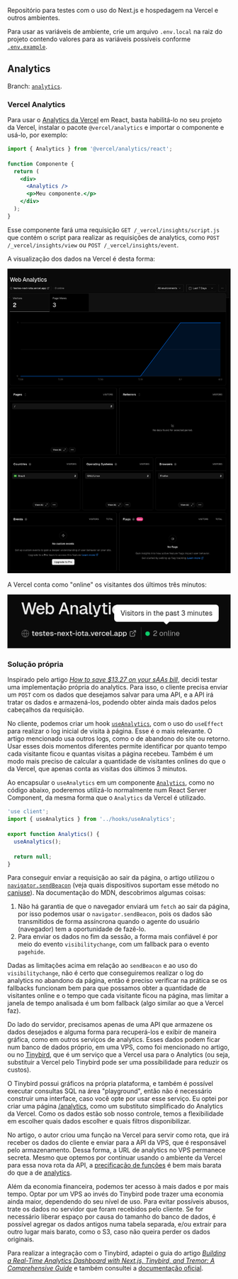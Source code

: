 Repositório para testes com o uso do Next.js e hospedagem na Vercel e outros ambientes.

Para usar as variáveis de ambiente, crie um arquivo `.env.local` na raiz do projeto contendo valores para as variáveis possíveis conforme [`.env.example`](.env.example).

## Analytics

Branch: [`analytics`](https://github.com/Rafatcb/testes-next/tree/analytics).

### Vercel Analytics

Para usar o [Analytics da Vercel](https://vercel.com/docs/analytics) em React, basta habilitá-lo no seu projeto da Vercel, instalar o pacote `@vercel/analytics` e importar o componente e usá-lo, por exemplo:

```jsx
import { Analytics } from '@vercel/analytics/react';

function Componente {
  return (
    <div>
      <Analytics />
      <p>Meu componente.</p>
    </div>
  );
}
```

Esse componente fará uma requisição `GET /_vercel/insights/script.js` que contém o script para realizar as requisições de analytics, como `POST /_vercel/insights/view` ou `POST /_vercel/insights/event`.

A visualização dos dados na Vercel é desta forma:

![Gráfico para quantidade de visitantes únicos por dia e para visualizações de páginas por dia. Tabelas para as páginas visitadas, referrers, países, sistemas operacionais, navegadores, eventos e flags.](./public/vercel-analytics.png)

A Vercel conta como "online" os visitantes dos últimos três minutos:

![Tooltip "Visitors in the past 3 minutes"](./public/vercel-online-count.png)

### Solução própria

Inspirado pelo artigo [_How to save $13.27 on your sAAs bill_](https://dgerrells.com/blog/how-to-save-13-27-on-your-saas-bill), decidi testar uma implementação própria do analytics. Para isso, o cliente precisa enviar um `POST` com os dados que desejamos salvar para uma API, e a API irá tratar os dados e armazená-los, podendo obter ainda mais dados pelos cabeçalhos da requisição.

No cliente, podemos criar um hook [`useAnalytics`](./app/hooks/useAnalytics.tsx), com o uso do `useEffect` para realizar o log inicial de visita à página. Esse é o mais relevante. O artigo mencionado usa outros logs, como o de abandono do site ou retorno. Usar esses dois momentos diferentes permite identificar por quanto tempo cada visitante ficou e quantas visitas a página recebeu. Também é um modo mais preciso de calcular a quantidade de visitantes onlines do que o da Vercel, que apenas conta as visitas dos últimos 3 minutos.

Ao encapsular o `useAnalytics` em um componente [`Analytics`](./app/components/Analytics.tsx), como no código abaixo, poderemos utilizá-lo normalmente num React Server Component, da mesma forma que o `Analytics` da Vercel é utilizado.

```jsx
'use client';
import { useAnalytics } from '../hooks/useAnalytics';

export function Analytics() {
  useAnalytics();

  return null;
}
```

Para conseguir enviar a requisição ao sair da página, o artigo utilizou o [`navigator.sendBeacon`](https://developer.mozilla.org/en-US/docs/Web/API/Navigator/sendBeacon) (veja quais dispositivos suportam esse método no [caniuse](https://developer.mozilla.org/en-US/docs/Web/API/Navigator/sendBeacon)). Na documentação do MDN, descobrimos algumas coisas:

1. Não há garantia de que o navegador enviará um `fetch` ao sair da página, por isso podemos usar o `navigator.sendBeacon`, pois os dados são transmitidos de forma assíncrona quando o agente do usuário (navegador) tem a oportunidade de fazê-lo.
2. Para enviar os dados no fim da sessão, a forma mais confiável é por meio do evento `visibilitychange`, com um fallback para o evento `pagehide`.

Dadas as limitações acima em relação ao `sendBeacon` e ao uso do `visibilitychange`, não é certo que conseguiremos realizar o log do analytics no abandono da página, então é preciso verificar na prática se os fallbacks funcionam bem para que possamos obter a quantidade de visitantes online e o tempo que cada visitante ficou na página, mas limitar a janela de tempo analisada é um bom fallback (algo similar ao que a Vercel faz).

Do lado do servidor, precisamos apenas de uma API que armazene os dados desejados e alguma forma para recuperá-los e exibir de maneira gráfica, como em outros serviços de analytics. Esses dados podem ficar num banco de dados próprio, em uma VPS, como foi mencionado no artigo, ou no [Tinybird](https://tinybird.co), que é um serviço que a Vercel usa para o Analytics (ou seja, substituir a Vercel pelo Tinybird pode ser uma possibilidade para reduzir os custos).

O Tinybird possui gráficos na própria plataforma, e também é possível executar consultas SQL na área "playground", então não é necessário construir uma interface, caso você opte por usar esse serviço. Eu optei por criar uma página [/analytics](./app/analytics/page.tsx), como um substituto simplificado do Analytics da Vercel. Como os dados estão sob nosso controle, temos a flexibilidade em escolher quais dados escolher e quais filtros disponibilizar.

No artigo, o autor criou uma função na Vercel para servir como rota, que irá receber os dados do cliente e enviar para a API da VPS, que é responsável pelo armazenamento. Dessa forma, a URL de analytics no VPS permanece secreta. Mesmo que optemos por continuar usando o ambiente da Vercel para essa nova rota da API, a [precificação de funções](https://vercel.com/docs/functions/usage-and-pricing) é bem mais barata do que a de [analytics](https://vercel.com/docs/analytics/limits-and-pricing).

Além da economia financeira, podemos ter acesso à mais dados e por mais tempo. Optar por um VPS ao invés do Tinybird pode trazer uma economia ainda maior, dependendo do seu nível de uso. Para evitar possíveis abusos, trate os dados no servidor que foram recebidos pelo cliente. Se for necessário liberar espaço por causa do tamanho do banco de dados, é possível agregar os dados antigos numa tabela separada, e/ou extrair para outro lugar mais barato, como o S3, caso não queira perder os dados originais.

Para realizar a integração com o Tinybird, adaptei o guia do artigo [_Building a Real-Time Analytics Dashboard with Next.js, Tinybird, and Tremor: A Comprehensive Guide_](https://dev.to/mfts/building-a-real-time-analytics-dashboard-with-nextjs-tinybird-and-tremor-a-comprehensive-guide-15k0) e também consultei a [documentação oficial](https://www.tinybird.co/docs/).
